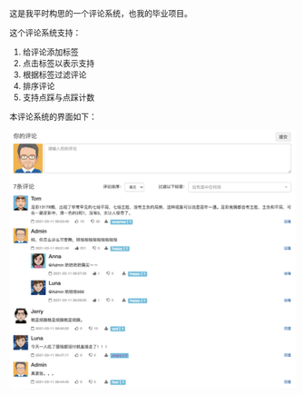 这是我平时构思的一个评论系统，也我的毕业项目。

这个评论系统支持：

1. 给评论添加标签
2. 点击标签以表示支持
3. 根据标签过滤评论
4. 排序评论
5. 支持点踩与点踩计数

本评论系统的界面如下：

![](index_page.png)